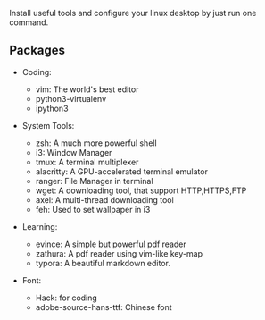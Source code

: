 Install useful tools and configure your linux desktop by just run one command.

## Packages
- Coding:
    - vim: The world's best editor
    - python3-virtualenv
    - ipython3

- System Tools:
    - zsh: A much more powerful shell
    - i3: Window Manager
    - tmux: A terminal multiplexer
    - alacritty: A GPU-accelerated terminal emulator
    - ranger: File Manager in terminal
    - wget: A downloading tool, that support HTTP,HTTPS,FTP 
    - axel: A multi-thread downloading tool
    - feh: Used to set wallpaper in i3

- Learning:
    - evince: A simple but powerful pdf reader
    - zathura: A pdf reader using vim-like key-map
    - typora: A beautiful markdown editor.

- Font:
    - Hack: for coding
    - adobe-source-hans-ttf: Chinese font

